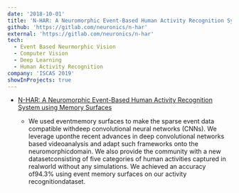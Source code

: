 ```yaml
---
date: '2018-10-01'
title: 'N-HAR: A Neuromorphic Event-Based Human Activity Recognition System using Memory Surfaces'
github: 'https://gitlab.com/neuronics/n-har'
external: 'https://gitlab.com/neuronics/n-har'
tech:
  - Event Based Neurmorphic Vision
  - Computer Vision
  - Deep Learning
  - Human Activity Recognition
company: 'ISCAS 2019'
showInProjects: true
---
```


* [N-HAR: A Neuromorphic Event-Based Human Activity Recognition System using Memory Surfaces](https://ieeexplore.ieee.org/document/8702581)

  *  We used eventmemory surfaces to make the sparse event data compatible withdeep  convolutional  neural  networks  (CNNs).  We  leverage  uponthe recent advances in deep convolutional networks based videoanalysis  and  adapt  such  frameworks  onto  the  neuromorphicdomain.  We  also  provide  the  community  with  a  new  datasetconsisting of five categories of human activities captured in realworld  without  any  simulations.  We  achieved  an  accuracy  of94.3%  using  event  memory  surfaces  on  our  activity  recognitiondataset.
